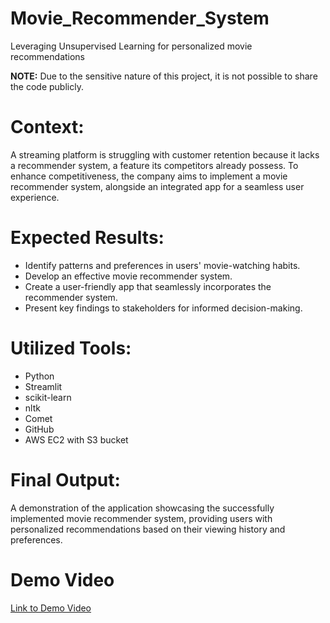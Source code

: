 # Movie_Recommender_System
Leveraging Unsupervised Learning for personalized movie recommendations

**NOTE:** Due to the sensitive nature of this project, it is not possible to share the code publicly.

# Context:
A streaming platform is struggling with customer retention because it lacks a recommender system, a feature its competitors already possess. To enhance competitiveness, the company aims to implement a movie recommender system, alongside an integrated app for a seamless user experience.

# Expected Results:

- Identify patterns and preferences in users' movie-watching habits.
- Develop an effective movie recommender system.
- Create a user-friendly app that seamlessly incorporates the recommender system.
- Present key findings to stakeholders for informed decision-making.
  
# Utilized Tools:
- Python
- Streamlit
- scikit-learn
- nltk
- Comet
- GitHub
- AWS EC2 with S3 bucket
  
# Final Output:
A demonstration of the application showcasing the successfully implemented movie recommender system, providing users with personalized recommendations based on their viewing history and preferences.
# Demo Video
[Link to Demo Video](https://drive.google.com/uc?export=download&id=11l6CZqt8T8j_ScKMjfqpG63xZY2s82n6)





